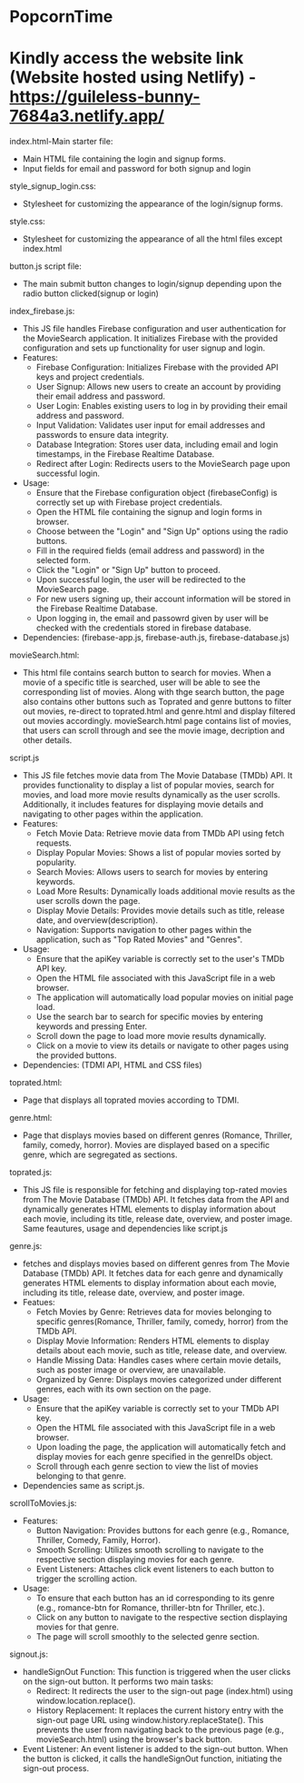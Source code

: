 # PopcornTime

# Kindly access the website link (Website hosted using Netlify) - https://guileless-bunny-7684a3.netlify.app/ 

index.html-Main starter file:
* Main HTML file containing the login and signup forms.
* Input fields for email and password for both signup and login


style_signup_login.css:
* Stylesheet for customizing the appearance of the login/signup forms.


style.css:
* Stylesheet for customizing the appearance  of all the html files except index.html


button.js script file:
* The main submit button changes to login/signup depending upon the radio button clicked(signup or login)



index_firebase.js:
* This JS file handles Firebase configuration and user authentication for the MovieSearch application. It initializes Firebase with the provided configuration and sets up functionality for user signup and login.
* Features:
    * Firebase Configuration: Initializes Firebase with the provided API keys and project credentials.
    * User Signup: Allows new users to create an account by providing their email address and password.
    * User Login: Enables existing users to log in by providing their email address and password.
    * Input Validation: Validates user input for email addresses and passwords to ensure data integrity.
    * Database Integration: Stores user data, including email and login timestamps, in the Firebase Realtime Database.
    * Redirect after Login: Redirects users to the MovieSearch page upon successful login.
* Usage:
    * Ensure that the Firebase configuration object (firebaseConfig) is correctly set up with  Firebase project credentials.
    * Open the HTML file containing the signup and login forms in browser.
    * Choose between the "Login" and "Sign Up" options using the radio buttons.
    * Fill in the required fields (email address and password) in the selected form.
    * Click the "Login" or "Sign Up" button to proceed.
    * Upon successful login, the user will be redirected to the MovieSearch page.
    * For new users signing up, their account information will be stored in the Firebase Realtime Database.
    * Upon logging in, the email and passowrd given by user will be checked with the credentials stored in firebase database.
* Dependencies: (firebase-app.js, firebase-auth.js, firebase-database.js)



movieSearch.html:
* This html file contains search button to search for movies. When a movie of a specific title is searched, user will be able to see the corresponding list of movies.
Along with thge search button, the page also contains other buttons such as Toprated and genre buttons to filter out movies, re-direct to toprated.html and genre.html and display filtered out movies accordingly.
movieSearch.html page contains list of movies, that users can scroll through and see the  movie image, decription and other details.



script.js
* This JS file fetches movie data from The Movie Database (TMDb) API. It provides functionality to display a list of popular movies, search for movies, and load more movie results dynamically as the user scrolls. Additionally, it includes features for displaying movie details and navigating to other pages within the application.
* Features:
    * Fetch Movie Data: Retrieve movie data from TMDb API using fetch requests.
    * Display Popular Movies: Shows a list of popular movies sorted by popularity.
    * Search Movies: Allows users to search for movies by entering keywords.
    * Load More Results: Dynamically loads additional movie results as the user scrolls down the page.
    * Display Movie Details: Provides movie details such as title, release date, and overview(description).
    * Navigation: Supports navigation to other pages within the application, such as "Top Rated Movies" and "Genres".
* Usage:
    * Ensure that the apiKey variable is correctly set to the user's TMDb API key.
    * Open the HTML file associated with this JavaScript file in a web browser.
    * The application will automatically load popular movies on initial page load.
    * Use the search bar to search for specific movies by entering keywords and pressing Enter.
    * Scroll down the page to load more movie results dynamically.
    * Click on a movie to view its details or navigate to other pages using the provided buttons.
* Dependencies: (TDMI API, HTML and CSS files)


toprated.html:
* Page that displays all toprated movies according to TDMI.


genre.html:
* Page that displays movies based on different genres (Romance, Thriller, family, comedy, horror).
Movies are displayed based on a specific genre, which are segregated as sections.


toprated.js:
* This JS file is responsible for fetching and displaying top-rated movies from The Movie Database (TMDb) API. It fetches data from the API and dynamically generates HTML elements to display information about each movie, including its title, release date, overview, and poster image. Same feautures, usage and dependencies like script.js


genre.js:
* fetches and displays movies based on different genres from The Movie Database (TMDb) API. It fetches data for each genre and dynamically generates HTML elements to display information about each movie, including its title, release date, overview, and poster image.
* Featues:
    * Fetch Movies by Genre: Retrieves data for movies belonging to specific genres(Romance, Thriller, family, comedy, horror) from the TMDb API.
    * Display Movie Information: Renders HTML elements to display details about each movie, such as title, release date, and overview.
    * Handle Missing Data: Handles cases where certain movie details, such as poster image or overview, are unavailable.
    * Organized by Genre: Displays movies categorized under different genres, each with its own section on the page.
* Usage:
    * Ensure that the apiKey variable is correctly set to your TMDb API key.
    * Open the HTML file associated with this JavaScript file in a web browser.
    * Upon loading the page, the application will automatically fetch and display movies for each genre specified in the genreIDs object.
    * Scroll through each genre section to view the list of movies belonging to that genre.
* Dependencies same as script.js.


scrollToMovies.js:
* Features:
    * Button Navigation: Provides buttons for each genre (e.g., Romance, Thriller, Comedy, Family, Horror).
    * Smooth Scrolling: Utilizes smooth scrolling to navigate to the respective section displaying movies for each genre.
    * Event Listeners: Attaches click event listeners to each button to trigger the scrolling action.
* Usage:
    * To ensure that each button has an id corresponding to its genre (e.g., romance-btn for Romance, thriller-btn for Thriller, etc.).
    * Click on any button to navigate to the respective section displaying movies for that genre.
    * The page will scroll smoothly to the selected genre section.


signout.js:
* handleSignOut Function: This function is triggered when the user clicks on the sign-out button. It performs two main tasks:
    * Redirect: It redirects the user to the sign-out page (index.html) using window.location.replace().
    * History Replacement: It replaces the current history entry with the sign-out page URL using window.history.replaceState(). This prevents the user from navigating back to the previous page (e.g., movieSearch.html) using the browser's back button.
* Event Listener: An event listener is added to the sign-out button. When the button is clicked, it calls the handleSignOut function, initiating the sign-out process.



